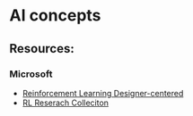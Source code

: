 # AI concepts

## Resources:

### Microsoft
- [Reinforcement Learning Designer-centered](https://www.microsoft.com/en-us/research/blog/designer-centered-reinforcement-learning/?OCID=msr_blog_DesignerRL_highlights1)
- [RL Reserach Colleciton](https://www.microsoft.com/en-us/research/blog/research-collection-reinforcement-learning-at-microsoft/)